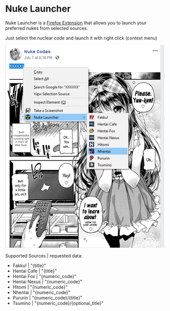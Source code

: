 # Nuke Launcher
Nuke Launcher  is a [Firefox Extension](https://addons.mozilla.org/es/firefox/addon/nuke-launcher/) that allows you to launch your preferred nukes from selected sources.

Just select the nuclear code and launch it with right click (context menu)


![](res/screenshot.png)

Supported Sources | requested data:

- Fakku! | "{title}"
- Hentai Cafe | "{title}"
- Hentai Fox | "{numeric_code}"
- Hentai Nexus | "{numeric_code}"
- Hitomi | "{numeric_code}"
- Nhentai | "{numeric_code}"
- Pururin | "{numeric_code}/{title}"
- Tsumino | "{numeric_code}/{optional_title}"